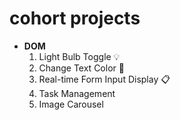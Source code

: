 # cohort projects
- **DOM**
    1) Light Bulb Toggle 💡
    2) Change Text Color 🦎
    3) Real-time Form Input Display 📋
    4) Task Management
    5) Image Carousel

